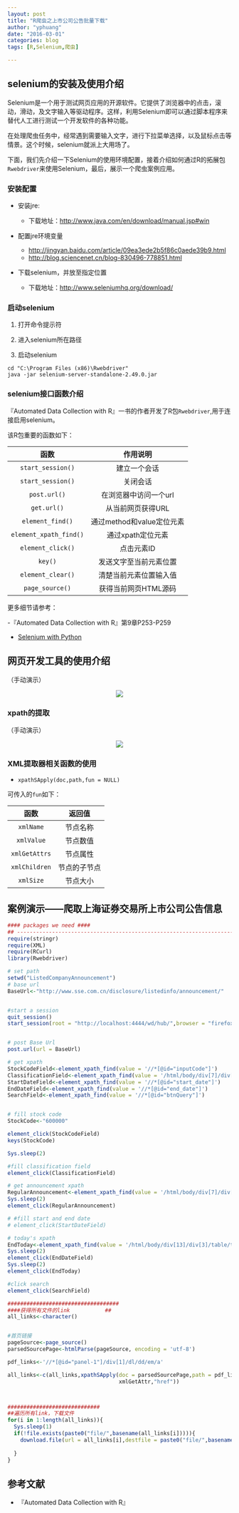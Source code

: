 ```yaml
---
layout: post
title: "R爬虫之上市公司公告批量下载"
author: "yphuang"
date: "2016-03-01"
categories: blog
tags: [R,Selenium,爬虫]

---
```


## selenium的安装及使用介绍

Selenium是一个用于测试网页应用的开源软件。它提供了浏览器中的点击，滚动，滑动，及文字输入等驱动程序。这样，利用Selenium即可以通过脚本程序来替代人工进行测试一个开发软件的各种功能。

在处理爬虫任务中，经常遇到需要输入文字，进行下拉菜单选择，以及鼠标点击等情景。这个时候，selenium就派上大用场了。

下面，我们先介绍一下Selenium的使用环境配置，接着介绍如何通过R的拓展包`Rwebdriver`来使用Selenium，最后，展示一个爬虫案例应用。

### 安装配置

- 安装jre:
    + 下载地址：<http://www.java.com/en/download/manual.jsp#win>

- 配置jre环境变量
    + <http://jingyan.baidu.com/article/09ea3ede2b5f86c0aede39b9.html>
    + <http://blog.sciencenet.cn/blog-830496-778851.html>

- 下载selenium，并放至指定位置
    + 下载地址：<http://www.seleniumhq.org/download/>

### 启动selenium


1. 打开命令提示符

2. 进入selenium所在路径

3. 启动selenium


```
cd "C:\Program Files (x86)\Rwebdriver"
java -jar selenium-server-standalone-2.49.0.jar

```
### selenium接口函数介绍


『Automated Data Collection with R』一书的作者开发了R包`Rwebdriver`,用于连接启用selenium。

该R包重要的函数如下：

|函数|作用说明|
|:---:|:---:|
|`start_session()`|建立一个会话|
|`start_session()`|关闭会话|
|`post.url()`|在浏览器中访问一个url|
|`get.url()`|从当前网页获得URL|
|`element_find()`|通过method和value定位元素|
|`element_xpath_find()`|通过xpath定位元素|
|`element_click()`|点击元素ID|
|`key()`|发送文字至当前元素位置|
|`element_clear()`|清楚当前元素位置输入值|
|`page_source()`|获得当前网页HTML源码|



更多细节请参考：

-『Automated Data Collection with R』第9章P253-P259

- [Selenium with Python](http://selenium-python.readthedocs.org/)

## 网页开发工具的使用介绍

（手动演示）

<center>
    <p><img src="https://raw.githubusercontent.com/yphuang/yphuang.github.io/master/img/Check_for_Element.png" align="center"></p>
</center>

### xpath的提取

（手动演示）

<center>
    <p><img src="https://raw.githubusercontent.com/yphuang/yphuang.github.io/master/img/get_xpath.png" align="center"></p>
</center>

### XML提取器相关函数的使用

- `xpathSApply(doc,path,fun = NULL)`

可传入的`fun`如下：

|函数|返回值|
|:---:|:---:|
|`xmlName`|节点名称|
|`xmlValue`|节点数值|
|`xmlGetAttrs`|节点属性|
|`xmlChildren`|节点的子节点|
|`xmlSize`|节点大小|



## 案例演示——爬取上海证券交易所上市公司公告信息

```r
#### packages we need ####
## ----------------------------------------------------------------------- ##
require(stringr)
require(XML)
require(RCurl)
library(Rwebdriver)

# set path
setwd("ListedCompanyAnnouncement")
# base url
BaseUrl<-"http://www.sse.com.cn/disclosure/listedinfo/announcement/"


#start a session
quit_session()
start_session(root = "http://localhost:4444/wd/hub/",browser = "firefox")


# post Base Url
post.url(url = BaseUrl)

# get xpath
StockCodeField<-element_xpath_find(value = '//*[@id="inputCode"]')
ClassificationField<-element_xpath_find(value = '/html/body/div[7]/div[2]/div[2]/div[2]/div/div/div/div/div[2]/div[1]/div[3]/div/button')
StartDateField<-element_xpath_find(value = '//*[@id="start_date"]')
EndDateField<-element_xpath_find(value = '//*[@id="end_date"]')
SearchField<-element_xpath_find(value = '//*[@id="btnQuery"]')


# fill stock code
StockCode<-"600000"

element_click(StockCodeField)
keys(StockCode)

Sys.sleep(2)

#fill classification field 
element_click(ClassificationField)

# get announcement xpath
RegularAnnouncement<-element_xpath_find(value = '/html/body/div[7]/div[2]/div[2]/div[2]/div/div/div/div/div[2]/div[1]/div[3]/div/div/ul/li[2]')
Sys.sleep(2)
element_click(RegularAnnouncement)

# #fill start and end date 
# element_click(StartDateField)

# today's xpath
EndToday<-element_xpath_find(value = '/html/body/div[13]/div[3]/table/tfoot/tr/th')
Sys.sleep(2)
element_click(EndDateField)
Sys.sleep(2)
element_click(EndToday)

#click search
element_click(SearchField)

###################################
####获得所有文件的link           ##
all_links<-character()


#首页链接
pageSource<-page_source()
parsedSourcePage<-htmlParse(pageSource, encoding = 'utf-8')

pdf_links<-'//*[@id="panel-1"]/div[1]/dl/dd/em/a'

all_links<-c(all_links,xpathSApply(doc = parsedSourcePage,path = pdf_links,
                                   xmlGetAttr,"href"))



#############################
##遍历所有link，下载文件
for(i in 1:length(all_links)){
  Sys.sleep(1)
  if(!file.exists(paste0("file/",basename(all_links[i])))){
    download.file(url = all_links[i],destfile = paste0("file/",basename(all_links[i])),mode = 'wb')
    
  }
}


```

## 参考文献

- 『Automated Data Collection with R』
